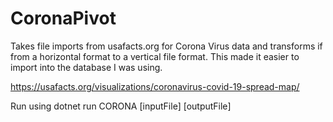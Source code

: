 # CoronaPivot
Takes file imports from usafacts.org for Corona Virus 
data and transforms if from a horizontal format to a 
vertical file format. This made it easier to import into 
the database I was using.

https://usafacts.org/visualizations/coronavirus-covid-19-spread-map/

Run using dotnet run CORONA [inputFile] [outputFile]
